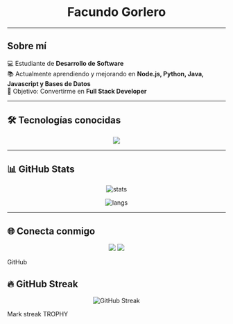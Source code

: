 <h1 align="center">Facundo Gorlero </h1>

---

## Sobre mí
💻 Estudiante de **Desarrollo de Software**   
📚 Actualmente aprendiendo y mejorando en **Node.js, Python, Java, Javascript y Bases de Datos**  
🎯 Objetivo: Convertirme en **Full Stack Developer**  

---

## 🛠️ Tecnologías conocidas
<p align="center">
  <img src="https://skillicons.dev/icons?i=java,js,python,mysql,mongodb,html,css,docker,vscode,eclipse,github,git,nodejs,aws" />
</p>

---

## 📊 GitHub Stats
<p align="center">
  <img src="https://github-readme-stats.vercel.app/api?username=FacuGorlero&show_icons=true&theme=tokyonight" alt="stats"/>
</p>

<p align="center">
  <img src="https://github-readme-stats.vercel.app/api/top-langs/?username=FacuGorlero&layout=compact&theme=tokyonight" alt="langs"/>
</p>

---

## 🌐 Conecta conmigo
<p align="center">
  <a href="https://www.linkedin.com/in/facundo-gorlero"><img src="https://img.shields.io/badge/-LinkedIn-%230077B5?style=for-the-badge&logo=linkedin&logoColor=white"/></a>
  <a href="mailto:facundo.gorlero111@gmail.com"><img src="https://img.shields.io/badge/-Gmail-D14836?style=for-the-badge&logo=gmail&logoColor=white"/></a>
</p>





GitHub

## 🔥 GitHub Streak
<p align="center">
  <img src="https://github-readme-streak-stats.herokuapp.com/?user=FacuGorlero&theme=tokyonight" alt="GitHub Streak"/>
</p>

Mark streak	
TROPHY
